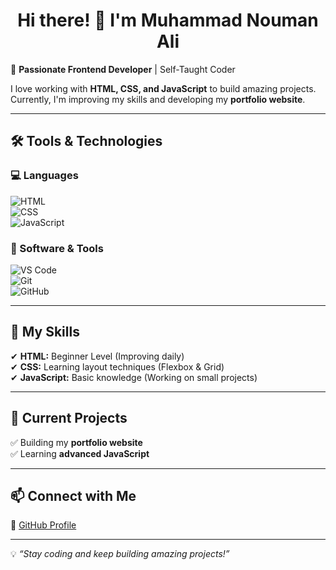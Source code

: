 <h1 align="center">Hi there! 👋 I'm Muhammad Nouman Ali</h1>  

🚀 **Passionate Frontend Developer** | Self-Taught Coder  

I love working with **HTML, CSS, and JavaScript** to build amazing projects. Currently, I'm improving my skills and developing my **portfolio website**.  

---

## 🛠 Tools & Technologies  
### 💻 Languages  
![HTML](https://img.shields.io/badge/HTML5-E34F26?style=for-the-badge&logo=html5&logoColor=white)  
![CSS](https://img.shields.io/badge/CSS3-1572B6?style=for-the-badge&logo=css3&logoColor=white)  
![JavaScript](https://img.shields.io/badge/JavaScript-F7DF1E?style=for-the-badge&logo=javascript&logoColor=black)  

### 🔧 Software & Tools  
![VS Code](https://img.shields.io/badge/VS%20Code-0078D4?style=for-the-badge&logo=visual-studio-code&logoColor=white)  
![Git](https://img.shields.io/badge/Git-F05032?style=for-the-badge&logo=git&logoColor=white)  
![GitHub](https://img.shields.io/badge/GitHub-181717?style=for-the-badge&logo=github&logoColor=white)  

---

## 🚀 My Skills  
✔ **HTML:** Beginner Level (Improving daily)  
✔ **CSS:** Learning layout techniques (Flexbox & Grid)  
✔ **JavaScript:** Basic knowledge (Working on small projects)  

---

## 📌 Current Projects  
✅ Building my **portfolio website**  
✅ Learning **advanced JavaScript**  

---

## 📫 Connect with Me  
🔗 [GitHub Profile](https://github.com/code-nouman)  

---


💡 _“Stay coding and keep building amazing projects!”_
